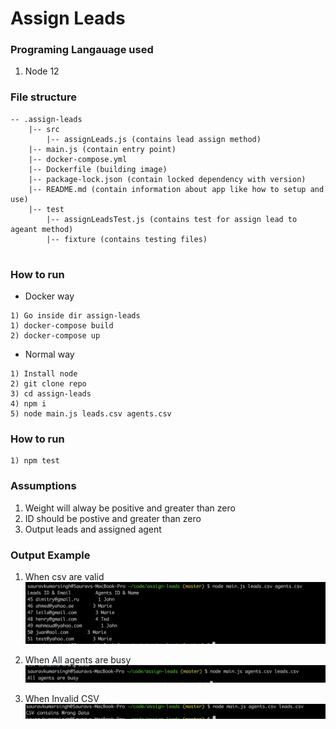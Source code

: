 # Assign Leads

### Programing Langauage used

1) Node 12

### File structure
```
-- .assign-leads
    |-- src
        |-- assignLeads.js (contains lead assign method)
    |-- main.js (contain entry point)
    |-- docker-compose.yml
    |-- Dockerfile (building image)
    |-- package-lock.json (contain locked dependency with version)
    |-- README.md (contain information about app like how to setup and use)
    |-- test
    	|-- assignLeadsTest.js (contains test for assign lead to ageant method)
    	|-- fixture (contains testing files)
    
```
### How to run
* Docker way
```
1) Go inside dir assign-leads
1) docker-compose build
2) docker-compose up
```

* Normal way
```
1) Install node
2) git clone repo
3) cd assign-leads
4) npm i
5) node main.js leads.csv agents.csv
```

### How to run
```
1) npm test
```

### Assumptions

1) Weight will alway be positive and greater than zero
2) ID should be postive and greater than zero
3) Output leads and assigned agent


### Output Example

1) When csv are valid
  ![Final Output](images/final_output.png)

2) When All agents are busy
  ![All agents busy](images/agent_busy.png)

3) When Invalid CSV
  ![Invalid Csv](images/wrong-csv.png)
